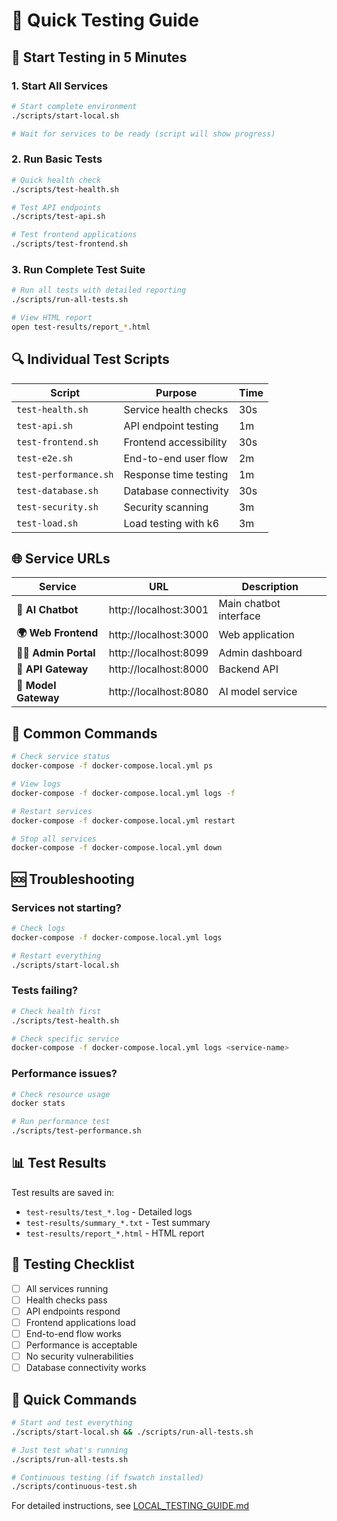 # 🧪 Quick Testing Guide

## 🚀 Start Testing in 5 Minutes

### 1. Start All Services

```bash
# Start complete environment
./scripts/start-local.sh

# Wait for services to be ready (script will show progress)
```

### 2. Run Basic Tests

```bash
# Quick health check
./scripts/test-health.sh

# Test API endpoints
./scripts/test-api.sh

# Test frontend applications
./scripts/test-frontend.sh
```

### 3. Run Complete Test Suite

```bash
# Run all tests with detailed reporting
./scripts/run-all-tests.sh

# View HTML report
open test-results/report_*.html
```

## 🔍 Individual Test Scripts

| Script                | Purpose                | Time |
| --------------------- | ---------------------- | ---- |
| `test-health.sh`      | Service health checks  | 30s  |
| `test-api.sh`         | API endpoint testing   | 1m   |
| `test-frontend.sh`    | Frontend accessibility | 30s  |
| `test-e2e.sh`         | End-to-end user flow   | 2m   |
| `test-performance.sh` | Response time testing  | 1m   |
| `test-database.sh`    | Database connectivity  | 30s  |
| `test-security.sh`    | Security scanning      | 3m   |
| `test-load.sh`        | Load testing with k6   | 3m   |

## 🌐 Service URLs

| Service              | URL                   | Description            |
| -------------------- | --------------------- | ---------------------- |
| **🤖 AI Chatbot**    | http://localhost:3001 | Main chatbot interface |
| **🌍 Web Frontend**  | http://localhost:3000 | Web application        |
| **👨‍💼 Admin Portal**  | http://localhost:8099 | Admin dashboard        |
| **🔌 API Gateway**   | http://localhost:8000 | Backend API            |
| **🧠 Model Gateway** | http://localhost:8080 | AI model service       |

## 🔧 Common Commands

```bash
# Check service status
docker-compose -f docker-compose.local.yml ps

# View logs
docker-compose -f docker-compose.local.yml logs -f

# Restart services
docker-compose -f docker-compose.local.yml restart

# Stop all services
docker-compose -f docker-compose.local.yml down
```

## 🆘 Troubleshooting

### Services not starting?

```bash
# Check logs
docker-compose -f docker-compose.local.yml logs

# Restart everything
./scripts/start-local.sh
```

### Tests failing?

```bash
# Check health first
./scripts/test-health.sh

# Check specific service
docker-compose -f docker-compose.local.yml logs <service-name>
```

### Performance issues?

```bash
# Check resource usage
docker stats

# Run performance test
./scripts/test-performance.sh
```

## 📊 Test Results

Test results are saved in:

- `test-results/test_*.log` - Detailed logs
- `test-results/summary_*.txt` - Test summary
- `test-results/report_*.html` - HTML report

## 🎯 Testing Checklist

- [ ] All services running
- [ ] Health checks pass
- [ ] API endpoints respond
- [ ] Frontend applications load
- [ ] End-to-end flow works
- [ ] Performance is acceptable
- [ ] No security vulnerabilities
- [ ] Database connectivity works

## 🚀 Quick Commands

```bash
# Start and test everything
./scripts/start-local.sh && ./scripts/run-all-tests.sh

# Just test what's running
./scripts/run-all-tests.sh

# Continuous testing (if fswatch installed)
./scripts/continuous-test.sh
```

For detailed instructions, see [LOCAL_TESTING_GUIDE.md](LOCAL_TESTING_GUIDE.md)
